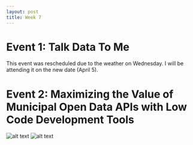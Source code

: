 ```yaml
---
layout: post
title: Week 7
---
```


# Event 1: Talk Data To Me

This event was rescheduled due to the weather on Wednesday. I will be attending it on the new date (April 5).

# Event 2: Maximizing the Value of Municipal Open Data APIs with Low Code Development Tools

![alt text](https://i.imgur.com/jHaFNpe.jpg "Nametag")
![alt text](https://i.imgur.com/oukDGsV.jpg "Slides")
